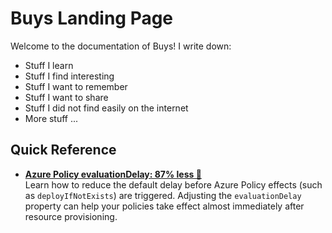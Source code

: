 # Buys Landing Page

Welcome to the documentation of Buys! I write down:

- Stuff I learn
- Stuff I find interesting
- Stuff I want to remember
- Stuff I want to share
- Stuff I did not find easily on the internet
- More stuff ...

## Quick Reference

- **[Azure Policy evaluationDelay: 87% less 🐢](./docs/evaluationDelay.MD)**  
  Learn how to reduce the default delay before Azure Policy effects (such as `deployIfNotExists`) are triggered. Adjusting the `evaluationDelay` property can help your policies take effect almost immediately after resource provisioning.
